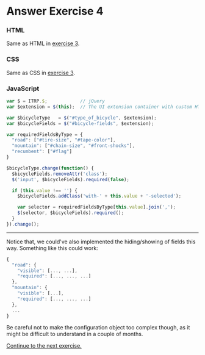 # Answer Exercise 4

### HTML

Same as HTML in [exercise 3](answer-03-using-dynamic-classes.md).

### CSS

Same as CSS in [exercise 3](answer-03-using-dynamic-classes.md).

### JavaScript

``` js
var $ = ITRP.$;            // jQuery
var $extension = $(this);  // The UI extension container with custom HTML

var $bicycleType   = $("#type_of_bicycle", $extension);
var $bicycleFields = $("#bicycle-fields", $extension);

var requiredFieldsByType = {
  "road": ["#tire-size", "#tape-color"],
  "mountain": ["#chain-size", "#front-shocks"],
  "recumbent": ["#flag"]
}

$bicycleType.change(function() {
  $bicycleFields.removeAttr('class');
  $('input', $bicycleFields).required(false);

  if (this.value !== '') {
    $bicycleFields.addClass('with-' + this.value + '-selected');

    var selector = requiredFieldsByType[this.value].join(',');
    $(selector, $bicycleFields).required();
  }
}).change();
```

---

Notice that, we could've also implemented the hiding/showing of fields this way.
Something like this could work:

``` js
{
  "road": {
    "visible": [..., ...],
    "required": [..., ..., ...]
  },
  "mountain": {
    "visible": [...],
    "required": [..., ..., ...]
  },
  ...
}
```

Be careful not to make the configuration object too complex though, as it might
be difficult to understand in a couple of months.

[Continue to the next exercise.](05-using-dynamic-options.md)

